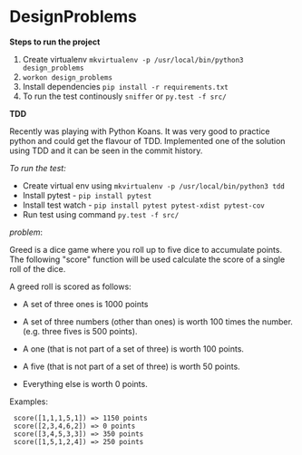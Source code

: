 # DesignProblems

**Steps to run the project**

1. Create virtualenv `mkvirtualenv -p /usr/local/bin/python3 design_problems`
2. `workon design_problems`
3. Install dependencies `pip install -r requirements.txt`
4. To run the test continously `sniffer` or `py.test -f src/`


**TDD**

Recently was playing with Python Koans. It was very good to practice python and could get the flavour of TDD. Implemented one of the solution using TDD and it can be seen in the commit history.

*To run the test:*

* Create virtual env using `mkvirtualenv -p /usr/local/bin/python3 tdd`
* Install pytest - `pip install pytest`
* Install test watch - `pip install pytest pytest-xdist pytest-cov`
* Run test using command `py.test -f src/`


*problem*:

 Greed is a dice game where you roll up to five dice to accumulate
 points.  The following "score" function will be used calculate the
 score of a single roll of the dice.

 A greed roll is scored as follows:

 * A set of three ones is 1000 points

 * A set of three numbers (other than ones) is worth 100 times the
   number. (e.g. three fives is 500 points).

 * A one (that is not part of a set of three) is worth 100 points.

 * A five (that is not part of a set of three) is worth 50 points.

 * Everything else is worth 0 points.


 Examples:

```
 score([1,1,1,5,1]) => 1150 points
 score([2,3,4,6,2]) => 0 points
 score([3,4,5,3,3]) => 350 points
 score([1,5,1,2,4]) => 250 points
```
